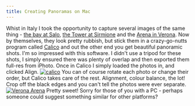 ```yaml
---
title: Creating Panoramas on Mac
---
```

Whist in Italy I took the opportunity to capture several images of the same thing - [the bay at Salo](http://bighugelabs.com/flickr/onblack.php?id=1586201273&size=large), [the Tower at Sirmione](http://bighugelabs.com/flickr/onblack.php?id=1586192663&size=large) and the [Arena in Verona](http://bighugelabs.com/flickr/onblack.php?id=1586219647&size=large). Now by themselves, they look pretty rubbish, but stick them in a crazy-go-nutts program called [Calico](http://www.kekus.com/) and out the other end you get beautiful panoramic shots. I'm so impressed with this software. I didn't use a tripod for these shots, I simply ensured there was plenty of overlap and then exported them full-res from iPhoto. Once in Calico I simply loaded the photos in, and clicked Align. [![calico](http://farm3.static.flickr.com/2255/1596985603_4a28dd7909.jpg)](http://www.flickr.com/photos/roobottom/1596985603/ "Photo Sharing") You can of course rotate each photo or change their order, but Calico takes care of the rest. Alignment, colour balance, the lot! Crop off the black edges and you can't tell the photos were ever separate. [![Verona Arena](http://farm3.static.flickr.com/2279/1586219647_7e79e11d18.jpg)](http://www.flickr.com/photos/roobottom/1586219647/ "Photo Sharing") Pretty sweet! Sorry for those of you with a PC - perhaps someone could suggest something similar for other platforms?